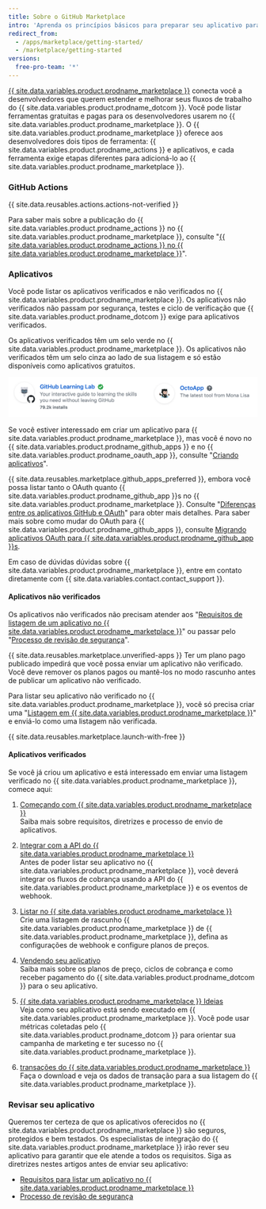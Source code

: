 ```yaml
---
title: Sobre o GitHub Marketplace
intro: 'Aprenda os princípios básicos para preparar seu aplicativo para revisão antes de entrar no {{ site.data.variables.product.prodname_marketplace }}.'
redirect_from:
  - /apps/marketplace/getting-started/
  - /marketplace/getting-started
versions:
  free-pro-team: '*'
---
```


[{{ site.data.variables.product.prodname_marketplace }}](https://github.com/marketplace) conecta você a desenvolvedores que querem estender e melhorar seus fluxos de trabalho do {{ site.data.variables.product.prodname_dotcom }}. Você pode listar ferramentas gratuitas e pagas para os desenvolvedores usarem no {{ site.data.variables.product.prodname_marketplace }}. O {{ site.data.variables.product.prodname_marketplace }} oferece aos desenvolvedores dois tipos de ferramenta: {{ site.data.variables.product.prodname_actions }} e aplicativos, e cada ferramenta exige etapas diferentes para adicioná-lo ao {{ site.data.variables.product.prodname_marketplace }}.

### GitHub Actions

{{ site.data.reusables.actions.actions-not-verified }}

Para saber mais sobre a publicação do {{ site.data.variables.product.prodname_actions }} no {{ site.data.variables.product.prodname_marketplace }}, consulte "[{{ site.data.variables.product.prodname_actions }} no {{ site.data.variables.product.prodname_marketplace }}](/marketplace/actions/)".

### Aplicativos

Você pode listar os aplicativos verificados e não verificados no {{ site.data.variables.product.prodname_marketplace }}. Os aplicativos não verificados não passam por segurança, testes e ciclo de verificação que {{ site.data.variables.product.prodname_dotcom }} exige para aplicativos verificados.

Os aplicativos verificados têm um selo verde no {{ site.data.variables.product.prodname_marketplace }}. Os aplicativos não verificados têm um selo cinza ao lado de sua listagem e só estão disponíveis como aplicativos gratuitos.

![Selo verde para verificado e cinza para não verificado](/assets/images/marketplace/marketplace_verified_badges.png)

Se você estiver interessado em criar um aplicativo para {{ site.data.variables.product.prodname_marketplace }}, mas você é novo no {{ site.data.variables.product.prodname_github_apps }} e no {{ site.data.variables.product.prodname_oauth_app }}, consulte "[Criando aplicativos](/apps/)".

{{ site.data.reusables.marketplace.github_apps_preferred }}, embora você possa listar tanto o OAuth quanto {{ site.data.variables.product.prodname_github_app }}s no {{ site.data.variables.product.prodname_marketplace }}. Consulte "[Diferenças entre os aplicativos GitHub e OAuth](/apps/differences-between-apps/)" para obter mais detalhes. Para saber mais sobre como mudar do OAuth para {{ site.data.variables.product.prodname_github_apps }}, consulte [Migrando aplicativos OAuth para {{ site.data.variables.product.prodname_github_app }}s](/apps/migrating-oauth-apps-to-github-apps/).

Em caso de dúvidas dúvidas sobre {{ site.data.variables.product.prodname_marketplace }}, entre em contato diretamente com {{ site.data.variables.contact.contact_support }}.

#### Aplicativos não verificados

Os aplicativos não verificados não precisam atender aos "[Requisitos de listagem de um aplicativo no {{ site.data.variables.product.prodname_marketplace }}](/marketplace/getting-started/requirements-for-listing-an-app-on-github-marketplace/)" ou passar pelo "[Processo de revisão de segurança](/marketplace/getting-started/security-review-process/)".

{{ site.data.reusables.marketplace.unverified-apps }} Ter um plano pago publicado impedirá que você possa enviar um aplicativo não verificado. Você deve remover os planos pagos ou mantê-los no modo rascunho antes de publicar um aplicativo não verificado.

Para listar seu aplicativo não verificado no {{ site.data.variables.product.prodname_marketplace }}, você só precisa criar uma "[Listagem em {{ site.data.variables.product.prodname_marketplace }}](/marketplace/listing-on-github-marketplace/)" e enviá-lo como uma listagem não verificada.

{{ site.data.reusables.marketplace.launch-with-free }}

#### Aplicativos verificados

Se você já criou um aplicativo e está interessado em enviar uma listagem verificado no {{ site.data.variables.product.prodname_marketplace }}, comece aqui:

1. [Começando com {{ site.data.variables.product.prodname_marketplace }}](/marketplace/getting-started/)<br/>Saiba mais sobre requisitos, diretrizes e processo de envio de aplicativos.

1. [Integrar com a API do {{ site.data.variables.product.prodname_marketplace }} ](/marketplace/integrating-with-the-github-marketplace-api/)<br/>Antes de poder listar seu aplicativo no {{ site.data.variables.product.prodname_marketplace }}, você deverá integrar os fluxos de cobrança usando a API do {{ site.data.variables.product.prodname_marketplace }} e os eventos de webhook.

1. [Listar no {{ site.data.variables.product.prodname_marketplace }}](/marketplace/listing-on-github-marketplace/) <br/>Crie uma listagem de rascunho {{ site.data.variables.product.prodname_marketplace }} de {{ site.data.variables.product.prodname_marketplace }}, defina as configurações de webhook e configure planos de preços.

1. [Vendendo seu aplicativo](/marketplace/selling-your-app/)<br/>Saiba mais sobre os planos de preço, ciclos de cobrança e como receber pagamento do {{ site.data.variables.product.prodname_dotcom }} para o seu aplicativo.

1. [{{ site.data.variables.product.prodname_marketplace }} Ideias](/marketplace/github-marketplace-insights/)<br/>Veja como seu aplicativo está sendo executado em {{ site.data.variables.product.prodname_marketplace }}. Você pode usar métricas coletadas pelo {{ site.data.variables.product.prodname_dotcom }} para orientar sua campanha de marketing e ter sucesso no {{ site.data.variables.product.prodname_marketplace }}.

1. [ transações do {{ site.data.variables.product.prodname_marketplace }} ](/marketplace/github-marketplace-transactions/)<br/>Faça o download e veja os dados de transação para a sua listagem do {{ site.data.variables.product.prodname_marketplace }}.

### Revisar seu aplicativo

Queremos ter certeza de que os aplicativos oferecidos no {{ site.data.variables.product.prodname_marketplace }} são seguros, protegidos e bem testados. Os especialistas de integração do {{ site.data.variables.product.prodname_marketplace }} irão rever seu aplicativo para garantir que ele atende a todos os requisitos. Siga as diretrizes nestes artigos antes de enviar seu aplicativo:


* [Requisitos para listar um aplicativo no {{ site.data.variables.product.prodname_marketplace }}](/marketplace/getting-started/requirements-for-listing-an-app-on-github-marketplace/)
* [Processo de revisão de segurança](/marketplace/getting-started/security-review-process/)
